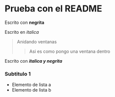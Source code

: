 # Prueba con el README

Escrito con **negrita**

Escrito en *italica*

>Anidando ventanas
>>Asi es como pongo una ventana dentro

Escrito con ***italica y negrita***

### Subtitulo 1

- Elemento de lista a
- Elemento de lista b
